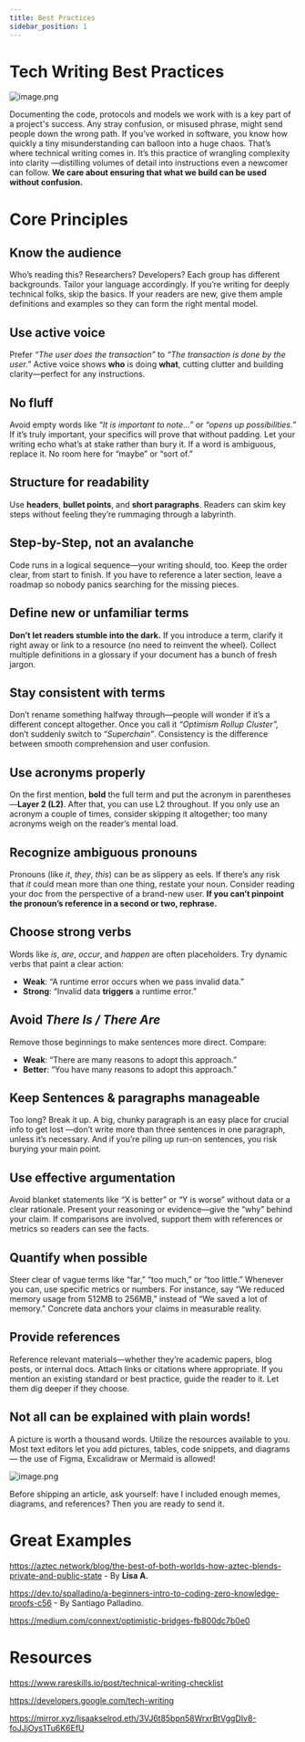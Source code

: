 ```yaml
---
title: Best Practices
sidebar_position: 1
---
```


# Tech Writing Best Practices

![image.png](/img/meme-tech.jpg)

Documenting the code, protocols and models we work with is a key part of a project's success. Any stray confusion, or misused phrase, might send people down the wrong path. If you’ve worked in software, you know how quickly a tiny misunderstanding can balloon into a huge chaos. That’s where technical writing comes in. It’s this practice of wrangling complexity into clarity —distilling volumes of detail into instructions even a newcomer can follow. **We care about ensuring that what we build can be used without confusion.**

# Core Principles

## Know the audience

Who’s reading this? Researchers? Developers? Each group has different backgrounds. Tailor your language accordingly. If you’re writing for deeply technical folks, skip the basics. If your readers are new, give them ample definitions and examples so they can form the right mental model.

## Use active voice

Prefer _“The user does the transaction”_ to _“The transaction is done by the user.”_ Active voice shows **who** is doing **what**, cutting clutter and building clarity—perfect for any instructions.

## No fluff

Avoid empty words like _“It is important to note...”_ or _“opens up possibilities.”_ If it’s truly important, your specifics will prove that without padding. Let your writing echo what’s at stake rather than bury it. If a word is ambiguous, replace it. No room here for “maybe” or “sort of.”

## Structure for readability

Use **headers**, **bullet points**, and **short paragraphs**. Readers can skim key steps without feeling they’re rummaging through a labyrinth.

## Step-by-Step, not an avalanche

Code runs in a logical sequence—your writing should, too. Keep the order clear, from start to finish. If you have to reference a later section, leave a roadmap so nobody panics searching for the missing pieces.

## Define new or unfamiliar terms

**Don’t let readers stumble into the dark.** If you introduce a term, clarify it right away or link to a resource (no need to reinvent the wheel). Collect multiple definitions in a glossary if your document has a bunch of fresh jargon.

## Stay consistent with terms

Don’t rename something halfway through—people will wonder if it’s a different concept altogether. Once you call it _“Optimism Rollup Cluster”,_ don’t suddenly switch to “_Superchain”_. Consistency is the difference between smooth comprehension and user confusion.

## Use acronyms properly

On the first mention, **bold** the full term and put the acronym in parentheses—**Layer 2 (L2)**. After that, you can use L2 throughout. If you only use an acronym a couple of times, consider skipping it altogether; too many acronyms weigh on the reader’s mental load.

## Recognize ambiguous pronouns

Pronouns (like _it_, _they_, _this_) can be as slippery as eels. If there’s any risk that _it_ could mean more than one thing, restate your noun. Consider reading your doc from the perspective of a brand-new user. **If you can’t pinpoint the pronoun’s reference in a second or two, rephrase.**

## Choose strong verbs

Words like _is_, _are_, _occur_, and _happen_ are often placeholders. Try dynamic verbs that paint a clear action:

- **Weak**: “A runtime error occurs when we pass invalid data.”
- **Strong**: “Invalid data **triggers** a runtime error.”

## Avoid _There Is / There Are_

Remove those beginnings to make sentences more direct. Compare:

- **Weak**: “There are many reasons to adopt this approach.”
- **Better**: “You have many reasons to adopt this approach.”

## Keep Sentences & paragraphs manageable

Too long? Break it up. A big, chunky paragraph is an easy place for crucial info to get lost —don’t write more than three sentences in one paragraph, unless it’s necessary. And if you’re piling up run-on sentences, you risk burying your main point.

## Use effective argumentation

Avoid blanket statements like “X is better” or “Y is worse” without data or a clear rationale. Present your reasoning or evidence—give the “why” behind your claim. If comparisons are involved, support them with references or metrics so readers can see the facts.

## Quantify when possible

Steer clear of vague terms like “far,” “too much,” or “too little.” Whenever you can, use specific metrics or numbers. For instance, say “We reduced memory usage from 512MB to 256MB,” instead of “We saved a lot of memory.” Concrete data anchors your claims in measurable reality.

## Provide references

Reference relevant materials—whether they’re academic papers, blog posts, or internal docs. Attach links or citations where appropriate. If you mention an existing standard or best practice, guide the reader to it. Let them dig deeper if they choose.

## Not all can be explained with plain words!

A picture is worth a thousand words. Utilize the resources available to you. Most text editors let you add pictures, tables, code snippets, and diagrams — the use of Figma, Excalidraw or Mermaid is allowed!

![image.png](/img/tech-writing-meme-2.jpg)

Before shipping an article, ask yourself: have I included enough memes, diagrams, and references? Then you are ready to send it.

# Great Examples

https://aztec.network/blog/the-best-of-both-worlds-how-aztec-blends-private-and-public-state - By **Lisa A.**

https://dev.to/spalladino/a-beginners-intro-to-coding-zero-knowledge-proofs-c56 - By Santiago Palladino.

https://medium.com/connext/optimistic-bridges-fb800dc7b0e0

# Resources

https://www.rareskills.io/post/technical-writing-checklist

https://developers.google.com/tech-writing

https://mirror.xyz/lisaakselrod.eth/3VJ6t85bpn58WrxrBtVggDIv8-foJJjOys1Tu6K6EfU
